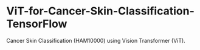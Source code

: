 # ViT-for-Cancer-Skin-Classification-TensorFlow
Cancer Skin Classification (HAM10000) using Vision Transformer (ViT).
